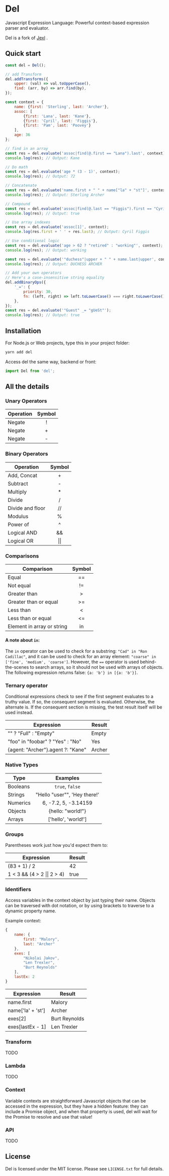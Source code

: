 # Del

Javascript Expression Language: Powerful context-based expression parser and evaluator.

Del is a fork of [Jexl](https://github.com/TomFrost/Jexl) .

## Quick start

```javascript
const del = Del();

// add Transform
del.addTransforms({
    upper: (val) => val.toUpperCase(),
    find: (arr, by) => arr.find(by),
});

const context = {
    name: {first: 'Sterling', last: 'Archer'},
    assoc: [
        {first: 'Lana', last: 'Kane'},
        {first: 'Cyril', last: 'Figgis'},
        {first: 'Pam', last: 'Poovey'}
    ],
    age: 36
};

// find in an array
const res = del.evaluate('assoc|find(@.first == "Lana").last', context);
console.log(res); // Output: Kane

// Do math
const res = del.evaluate('age * (3 - 1)', context);
console.log(res); // Output: 72

// Concatenate
const res = del.evaluate('name.first + " " + name["la" + "st"]', context);
console.log(res); // Output: Sterling Archer

// Compound
const res = del.evaluate('assoc|find(@.last == "Figgis").first == "Cyril" && assoc|find(@.last == "Poovey").first == "Pam"', context);
console.log(res); // Output: true

// Use array indexes
const res = del.evaluate('assoc[1]', context);
console.log(res.first + ' ' + res.last); // Output: Cyril Figgis

// Use conditional logic
const res = del.evaluate('age > 62 ? "retired" : "working"', context);
console.log(res); // Output: working

const res = del.evaluate('"duchess"|upper + " " + name.last|upper', context);
console.log(res); // Output: DUCHESS ARCHER

// Add your own operators
// Here's a case-insensitive string equality
del.addBinaryOps({
    '_=': {
        priority: 30,
        fn: (left, right) => left.toLowerCase() === right.toLowerCase(),
    },
});
const res = del.evaluate('"Guest" _= "gUeSt"');
console.log(res); // Output: true
```

## Installation

For Node.js or Web projects, type this in your project folder:

```bash
yarn add del
```

Access del the same way, backend or front:

```javascript
import Del from 'del';
```

## All the details

### Unary Operators

| Operation | Symbol |
|-----------|:------:|
| Negate    |   !    |
| Negate    |   +    |
| Negate    |   -    |

### Binary Operators

| Operation        |    Symbol    |
|------------------|:------------:|
| Add, Concat      |      +       |
| Subtract         |      -       |
| Multiply         |      *       |
| Divide           |      /       |
| Divide and floor |      //      |
| Modulus          |      %       |
| Power of         |      ^       |
| Logical AND      |      &&      |
| Logical OR       | &#124;&#124; |

### Comparisons

| Comparison                 | Symbol |
|----------------------------|:------:|
| Equal                      |   ==   |
| Not equal                  |   !=   |
| Greater than               |  &gt;  |
| Greater than or equal      | &gt;=  |
| Less than                  |   <    |
| Less than or equal         |   <=   |
| Element in array or string |   in   |

#### A note about `in`:

The `in` operator can be used to check for a substring:
`"Cad" in "Ron Cadillac"`, and it can be used to check for an array element:
`"coarse" in ['fine', 'medium', 'coarse']`. However, the `==` operator is used
behind-the-scenes to search arrays, so it should not be used with arrays of
objects. The following expression returns false: `{a: 'b'} in [{a: 'b'}]`.

### Ternary operator

Conditional expressions check to see if the first segment evaluates to a truthy
value. If so, the consequent segment is evaluated. Otherwise, the alternate
is. If the consequent section is missing, the test result itself will be used
instead.

| Expression                        | Result |
|-----------------------------------|--------|
| "" ? "Full" : "Empty"             | Empty  |
| "foo" in "foobar" ? "Yes" : "No"  | Yes    |
| {agent: "Archer"}.agent ?: "Kane" | Archer |

### Native Types

| Type     |            Examples            |
|----------|:------------------------------:|
| Booleans |        `true`, `false`         |
| Strings  | "Hello \"user\"", 'Hey there!' |
| Numerics |      6, -7.2, 5, -3.14159      |
| Objects  |       {hello: "world!"}        |
| Arrays   |      ['hello', 'world!']       |

### Groups

Parentheses work just how you'd expect them to:

| Expression                          | Result |
|-------------------------------------|:-------|
| (83 + 1) / 2                        | 42     |
| 1 < 3 && (4 > 2 &#124;&#124; 2 > 4) | true   |

### Identifiers

Access variables in the context object by just typing their name. Objects can
be traversed with dot notation, or by using brackets to traverse to a dynamic
property name.

Example context:

```javascript
{
    name: {
        first: "Malory",
        last: "Archer"
    },
    exes: [
        "Nikolai Jakov",
        "Len Trexler",
        "Burt Reynolds"
    ],
    lastEx: 2
}
```

| Expression        | Result        |
|-------------------|---------------|
| name.first        | Malory        |
| name['la' + 'st'] | Archer        |
| exes[2]           | Burt Reynolds |
| exes[lastEx - 1]  | Len Trexler   |

### Transform

TODO

### Lambda

TODO

### Context

Variable contexts are straightforward Javascript objects that can be accessed
in the expression, but they have a hidden feature: they can include a Promise
object, and when that property is used, del will wait for the Promise to
resolve and use that value!

### API

TODO

## License

Del is licensed under the MIT license. Please see `LICENSE.txt` for full
details.
